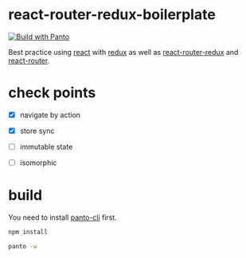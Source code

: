 # react-router-redux-boilerplate

[![Build with Panto][build-image]][build-url]

Best practice using [react](https://www.npmjs.com/package/react) with [redux](https://www.npmjs.com/package/redux) as well as [react-router-redux](https://www.npmjs.com/package/react-router-redux) and [react-router](https://www.npmjs.com/package/react-router).

# check points

 - [x] navigate by action
 - [x] store sync
 - [ ] immutable state
 - [ ] isomorphic


# build

You need to install [panto-cli](https://www.npmjs.com/package/panto-cli) first.

```sh
npm install

panto -w
```

[build-image]:https://img.shields.io/badge/build%20with-panto-yellowgreen.svg
[build-url]:http://pantojs.xyz/